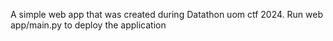 A simple web app that was created during Datathon uom ctf 2024.
Run web app/main.py to deploy the application
